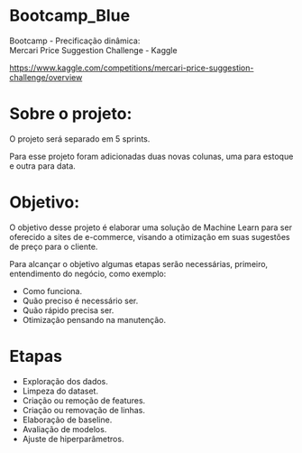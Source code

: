 # Bootcamp_Blue

Bootcamp - Precificação dinâmica:  
Mercari Price Suggestion Challenge - Kaggle

https://www.kaggle.com/competitions/mercari-price-suggestion-challenge/overview


#   Sobre o projeto:

O projeto será separado em 5 sprints.

Para esse projeto foram adicionadas duas novas colunas, uma para estoque e outra para data.


#   Objetivo:

 O objetivo desse projeto é elaborar uma solução de Machine Learn para ser oferecido a sites de e-commerce, visando a otimização em suas sugestões de preço para o cliente. 

 Para alcançar o objetivo algumas etapas serão necessárias, primeiro, entendimento do negócio, como exemplo:

 -  Como funciona.
 -  Quão preciso é necessário ser.
 -  Quão rápido precisa ser.
 -  Otimização pensando na manutenção.


#   Etapas

- Exploração dos dados.
- Limpeza do dataset.
- Criação ou remoção de features.
- Criação ou removação de linhas.
- Elaboração de baseline.
- Avaliação de modelos.
- Ajuste de hiperparâmetros.




